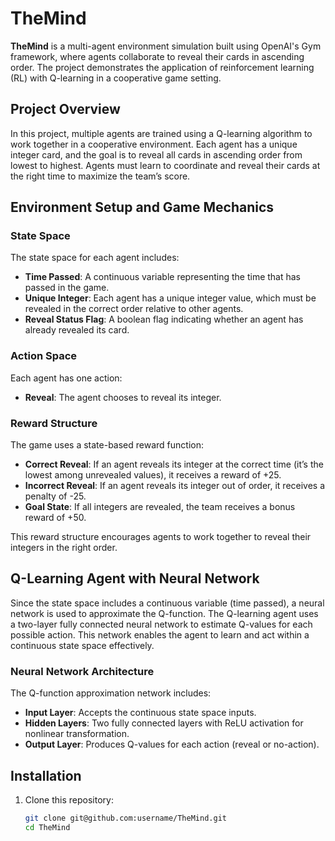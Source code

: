 # TheMind

**TheMind** is a multi-agent environment simulation built using OpenAI's Gym framework, where agents collaborate to reveal their cards in ascending order. The project demonstrates the application of reinforcement learning (RL) with Q-learning in a cooperative game setting.

## Project Overview

In this project, multiple agents are trained using a Q-learning algorithm to work together in a cooperative environment. Each agent has a unique integer card, and the goal is to reveal all cards in ascending order from lowest to highest. Agents must learn to coordinate and reveal their cards at the right time to maximize the team’s score.

## Environment Setup and Game Mechanics

### State Space
The state space for each agent includes:
- **Time Passed**: A continuous variable representing the time that has passed in the game.
- **Unique Integer**: Each agent has a unique integer value, which must be revealed in the correct order relative to other agents.
- **Reveal Status Flag**: A boolean flag indicating whether an agent has already revealed its card.

### Action Space
Each agent has one action:
- **Reveal**: The agent chooses to reveal its integer.

### Reward Structure
The game uses a state-based reward function:
- **Correct Reveal**: If an agent reveals its integer at the correct time (it’s the lowest among unrevealed values), it receives a reward of +25.
- **Incorrect Reveal**: If an agent reveals its integer out of order, it receives a penalty of -25.
- **Goal State**: If all integers are revealed, the team receives a bonus reward of +50.

This reward structure encourages agents to work together to reveal their integers in the right order.

## Q-Learning Agent with Neural Network

Since the state space includes a continuous variable (time passed), a neural network is used to approximate the Q-function. The Q-learning agent uses a two-layer fully connected neural network to estimate Q-values for each possible action. This network enables the agent to learn and act within a continuous state space effectively.

### Neural Network Architecture
The Q-function approximation network includes:
- **Input Layer**: Accepts the continuous state space inputs.
- **Hidden Layers**: Two fully connected layers with ReLU activation for nonlinear transformation.
- **Output Layer**: Produces Q-values for each action (reveal or no-action).

## Installation

1. Clone this repository:
   ```bash
   git clone git@github.com:username/TheMind.git
   cd TheMind
